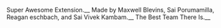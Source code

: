 Super Awesome Extension.__
Made by Maxwell Blevins, Sai Porumamilla, Reagan eschbach, and Sai Vivek Kambam.__
The Best Team There Is.__
